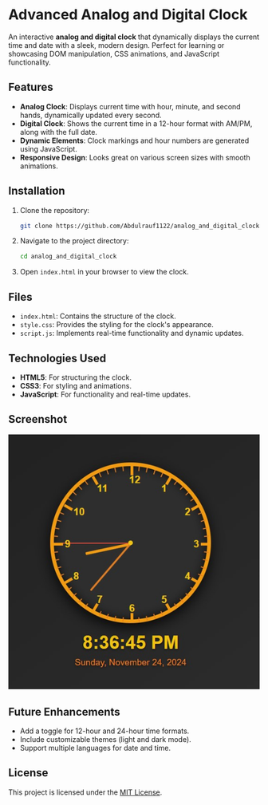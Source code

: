 # Advanced Analog and Digital Clock

An interactive **analog and digital clock** that dynamically displays the current time and date with a sleek, modern design. Perfect for learning or showcasing DOM manipulation, CSS animations, and JavaScript functionality.

## Features

- **Analog Clock**: Displays current time with hour, minute, and second hands, dynamically updated every second.
- **Digital Clock**: Shows the current time in a 12-hour format with AM/PM, along with the full date.
- **Dynamic Elements**: Clock markings and hour numbers are generated using JavaScript.
- **Responsive Design**: Looks great on various screen sizes with smooth animations.

## Installation

1. Clone the repository:
   ```bash
   git clone https://github.com/Abdulrauf1122/analog_and_digital_clock.git
   ```
2. Navigate to the project directory:
   ```bash
   cd analog_and_digital_clock
   ```
3. Open `index.html` in your browser to view the clock.

## Files

- `index.html`: Contains the structure of the clock.
- `style.css`: Provides the styling for the clock's appearance.
- `script.js`: Implements real-time functionality and dynamic updates.

## Technologies Used

- **HTML5**: For structuring the clock.
- **CSS3**: For styling and animations.
- **JavaScript**: For functionality and real-time updates.

## Screenshot

![Clock Preview](watch.jpg)

## Future Enhancements

- Add a toggle for 12-hour and 24-hour time formats.
- Include customizable themes (light and dark mode).
- Support multiple languages for date and time.

## License

This project is licensed under the [MIT License](LICENSE).

